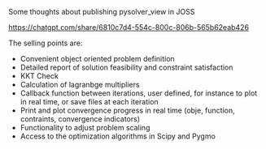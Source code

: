 

Some thoughts about publishing pysolver_view in JOSS

https://chatgpt.com/share/6810c7d4-554c-800c-806b-565b62eab426

The selling points are:

- Convenient object oriented problem definition
- Detailed report of solution feasibility and constraint satisfaction
- KKT Check
- Calculation of lagranbge multipliers
- Callback function between iterations, user defined, for instance to plot in real time, or save files at each iteration
- Print and plot convergence progress in real time (obje, function, contraints, convergence indicators)
- Functionality to adjust problem scaling
- Access to the optimization algorithms in Scipy and Pygmo